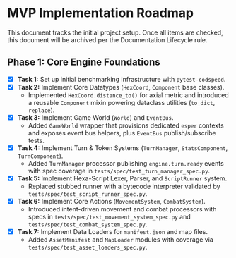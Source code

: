 # MVP Implementation Roadmap

This document tracks the initial project setup. Once all items are checked, this document will be archived per the Documentation Lifecycle rule.

## Phase 1: Core Engine Foundations

* [x] **Task 1:** Set up initial benchmarking infrastructure with `pytest-codspeed`.
* [x] **Task 2:** Implement Core Datatypes (`HexCoord`, `Component` base classes).
  * Implemented `HexCoord.distance_to()` for axial metric and introduced a reusable `Component` mixin powering dataclass utilities (`to_dict`, `replace`).
* [x] **Task 3:** Implement Game World (`World`) and `EventBus`.
  * Added `GameWorld` wrapper that provisions dedicated `esper` contexts and exposes event bus helpers, plus `EventBus` publish/subscribe tests.
* [x] **Task 4:** Implement Turn & Token Systems (`TurnManager`, `StatsComponent`, `TurnComponent`).
  * Added `TurnManager` processor publishing `engine.turn.ready` events with spec coverage in `tests/spec/test_turn_manager_spec.py`.
* [x] **Task 5:** Implement Hexa-Script Lexer, Parser, and `ScriptRunner` system.
  * Replaced stubbed runner with a bytecode interpreter validated by `tests/spec/test_script_runner_spec.py`.
* [x] **Task 6:** Implement Core Actions (`MovementSystem`, `CombatSystem`).
  * Introduced intent-driven movement and combat processors with specs in `tests/spec/test_movement_system_spec.py` and `tests/spec/test_combat_system_spec.py`.
* [x] **Task 7:** Implement Data Loaders for `manifest.json` and map files.
  * Added `AssetManifest` and `MapLoader` modules with coverage via `tests/spec/test_asset_loaders_spec.py`.
